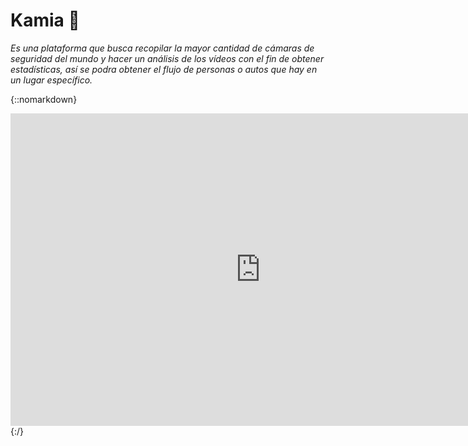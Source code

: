 # Kamia 🚀

_Es una plataforma que busca recopilar la mayor cantidad de cámaras de seguridad del mundo y hacer un análisis de los vídeos con el fin de obtener estadísticas, así se podra obtener el flujo de personas o autos que hay en un lugar específico._

{::nomarkdown}

<!-- HTML CODE-->
<iframe src="https://slides.com/stojangasicbrieva/kamia/embed?style=light" width="800" height="500" scrolling="no" frameborder="0" webkitallowfullscreen mozallowfullscreen allowfullscreen></iframe>
{:/}

